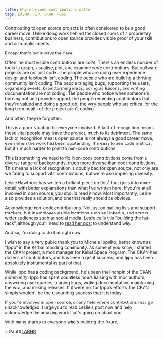 ```yaml
---
title: Why non-code contributions matter
tags: LABHR, KSP, CKAN, FOSS
---
```


Contributing to open source projects is often considered to be a good career move. Unlike doing work behind the closed doors of a proprietary business, contributions to open source provides visible proof of your skill and accomplishments.

Except that's not always the case.

<!--more-->

Often the most visible contributions are *code*. There's an endless number of tools to graph, visualise, plot, and examine *code* contributions. But software projects are not just code. The people who are doing user experience design and feedback isn't coding. The people who are building a thriving community isn't coding. The people triaging bugs, supporting the users, organising events, brainstorming ideas, acting as liaisons, and writing documentation are not coding. The people who notice when someone's burning out and provide support; the people reminding contributors that they're valued and doing a good job; the very people who are critical for the long term health of the project aren't coding.

And often, they're forgotten.

This is a poor situation for everyone involved. A lack of recognition means these vital people may leave the project, much to its detriment. The same lack of recognition means open source is not always a good career move, even when the work has been outstanding. It's easy to see code metrics, but it's much harder to point to non-code contributions.

This is something we need to fix. Non-code contributions come from a diverse range of backgrounds, much more diverse than code contributions. This means a lack of recognition is doubly bad for open source, not only are we failing to support vital contributions, but we're also impeding diversity.

Leslie Hawthorn has written a brilliant piece on this¹, that goes into more detail, with better explanations than what I've written here. If you're at all involved in open source, you should read it now. Most importantly, Leslie also provides a solution, and one that really should be obvious.

Acknowledge non-code contributions. Not just on mailing lists and support trackers, but in employer-visible locations such as LinkedIn, and across wider audiences such as social media. Leslie calls this "building the hat-rack", although you'll need to [read her post](http://hawthornlandings.org/2015/02/13/a-place-to-hang-your-hat/) to understand why.

And so, I'm doing to do that right now.

I wish to say a very public thank you to Michele Ippolito, better known as "Ippo" in the Kerbal modding community. As some of you know, I started the CKAN project, a mod manager for Kebal Space Program. The CKAN has dozens of contributors, and has been a great success, and Ippo has been absolutely instrumental as part of that.

While Ippo has a coding background, he's been the linchpin of the CKAN *community*. Ippo has spent countless hours liaising with mod authors, answering user queries, triaging bugs, writing documentation, maintaining the wiki, and making releases. If it were not for Ippo's efforts, the CKAN simply wouldn't be the resounding success that it is today.

If you're involved in open source, or any field where contributions may go unacknowledged, I urge you to read Leslie's post now and help acknowledge the amazing work that's going on about you.

With many thanks to everyone who's building the future,

~ Paul #[LABHR](https://twitter.com/search?q=%23LABHR)
